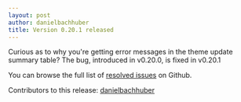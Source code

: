 ```yaml
---
layout: post
author: danielbachhuber
title: Version 0.20.1 released
---
```


Curious as to why you're getting error messages in the theme update summary table? The bug, introduced in v0.20.0, is fixed in v0.20.1

You can browse the full list of [resolved issues](https://github.com/wp-cli/wp-cli/issues?q=is%3Aclosed+milestone%3A0.20.1) on Github.

Contributors to this release: [danielbachhuber](https://github.com/danielbachhuber)
